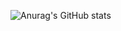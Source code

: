 ![Anurag's GitHub stats](https://github-readme-stats.vercel.app/api?username=raufGarayev&show_icons=true&theme=tokyonight)
